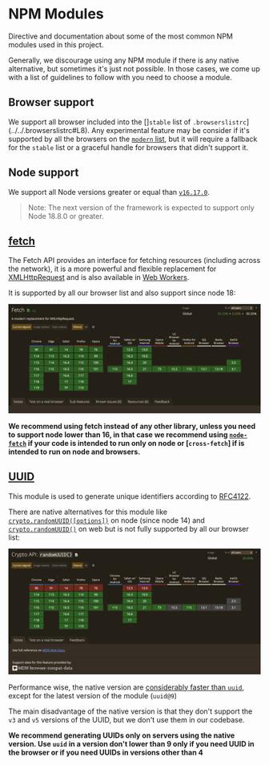 # NPM Modules

Directive and documentation about some of the most common NPM modules used in this project.

Generally, we discourage using any NPM module if there is any native alternative, but sometimes it's just not possible. In those cases, we come up with a list of guidelines to follow with you need to choose a module.

## Browser support

We support all browser included into the []`stable` list of `.browserslistrc`](../../.browserslistrc#L8). Any experimental feature may be consider if it's supported by all the browsers on the [`modern` list](../../.browserslistrc#L8), but it will require a fallback for the `stable` list or a graceful handle for browsers that didn't support it.

## Node support

We support all Node versions greater or equal than [`v16.17.0`](../../.nvmrc#L1).

> Note: The next version of the framework is expected to support only Node 18.8.0 or greater.

## [fetch](https://developer.mozilla.org/en-US/docs/Web/API/Fetch_API)

The Fetch API provides an interface for fetching resources (including across the network), it is a more powerful and flexible replacement for [XMLHttpRequest](XMLHttpRequest) and is also available in [Web Workers](https://developer.mozilla.org/en-US/docs/Web/API/Web_Workers_API).

It is supported by all our browser list and also support since node 18:

![fetch](../img/caniuse.com__search=fetch.png)

**We recommend using fetch instead of any other library, unless you need to support node lower than 16, in that case we recommend using [`node-fetch`](https://www.npmjs.com/package/uuid) if your code is intended to run only on node or [`cross-fetch`] if is intended to run on node and browsers.**

## [UUID](https://www.npmjs.com/package/uuid)

This module is used to generate unique identifiers according to [RFC4122](https://tools.ietf.org/html/rfc4122).

There are native alternatives for this module like [`crypto.randomUUID([options])`](https://nodejs.org/docs/latest-v16.x/api/crypto.html#cryptorandomuuidoptions) on node (since node 14) and [`crypto.randomUUID()`](https://developer.mozilla.org/en-US/docs/Web/API/Crypto/randomUUID) on web but is not fully supported by all our browser list:

![fetch](../img/caniuse.com__search=randomUUID.png)

Performance wise, the native version are [considerably faster than `uuid`](https://github.com/2fd/benchmark-uuid), except for the latest version of the module (`uuid@9`)

The main disadvantage of the native version is that they don't support the `v3` and `v5` versions of the UUID, but we don't use them in our codebase.

**We recommend generating UUIDs only on servers using the native version. Use `uuid` in a version don't lower than 9 only if you need UUID in the browser or if you need UUIDs in versions other than 4**
